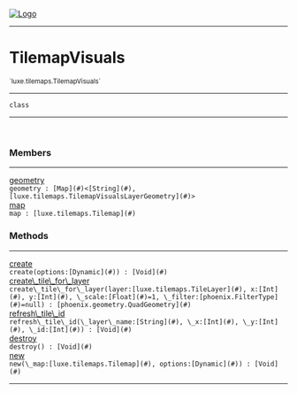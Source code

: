 
[![Logo](../../../images/logo.png)](../../../api/index.html)

---



<h1>TilemapVisuals</h1>
<small>`luxe.tilemaps.TilemapVisuals`</small>



---

`class`

---

&nbsp;
&nbsp;



<h3>Members</h3> <hr/><span class="member apipage">
                <a name="geometry"><a class="lift" href="#geometry">geometry</a></a><div class="clear"></div><code class="signature apipage">geometry : [Map](#)&lt;[String](#), [luxe.tilemaps.TilemapVisualsLayerGeometry](#)&gt;</code><br/></span>
            <span class="small_desc_flat"></span><span class="member apipage">
                <a name="map"><a class="lift" href="#map">map</a></a><div class="clear"></div><code class="signature apipage">map : [luxe.tilemaps.Tilemap](#)</code><br/></span>
            <span class="small_desc_flat"></span>





<h3>Methods</h3> <hr/><span class="method apipage">
            <a name="create"><a class="lift" href="#create">create</a></a> <div class="clear"></div><code class="signature apipage">create(options:[Dynamic](#)<span></span>) : [Void](#)</code><br/><span class="small_desc_flat"></span>
        </span>
    <span class="method apipage">
            <a name="create_tile_for_layer"><a class="lift" href="#create_tile_for_layer">create\_tile\_for\_layer</a></a> <div class="clear"></div><code class="signature apipage">create\_tile\_for\_layer(layer:[luxe.tilemaps.TileLayer](#)<span></span>, x:[Int](#)<span></span>, y:[Int](#)<span></span>, \_scale:[Float](#)<span>=1</span>, \_filter:[phoenix.FilterType](#)<span>=null</span>) : [phoenix.geometry.QuadGeometry](#)</code><br/><span class="small_desc_flat"></span>
        </span>
    <span class="method apipage">
            <a name="refresh_tile_id"><a class="lift" href="#refresh_tile_id">refresh\_tile\_id</a></a> <div class="clear"></div><code class="signature apipage">refresh\_tile\_id(\_layer\_name:[String](#)<span></span>, \_x:[Int](#)<span></span>, \_y:[Int](#)<span></span>, \_id:[Int](#)<span></span>) : [Void](#)</code><br/><span class="small_desc_flat"></span>
        </span>
    <span class="method apipage">
            <a name="destroy"><a class="lift" href="#destroy">destroy</a></a> <div class="clear"></div><code class="signature apipage">destroy() : [Void](#)</code><br/><span class="small_desc_flat"></span>
        </span>
    <span class="method apipage">
            <a name="new"><a class="lift" href="#new">new</a></a> <div class="clear"></div><code class="signature apipage">new(\_map:[luxe.tilemaps.Tilemap](#)<span></span>, options:[Dynamic](#)<span></span>) : [Void](#)</code><br/><span class="small_desc_flat"></span>
        </span>
    





---

&nbsp;
&nbsp;
&nbsp;
&nbsp;